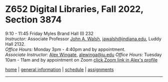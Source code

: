 # Z652 Digital Libraries, Fall 2022, Section 3874
9:10 - 11:45 Friday
Myles Brand Hall (I) 232  
*Instructor:* Associate Professor [John A. Walsh](http://johnwalsh.name/), [jawalsh@indiana.edu](mailto:jawalsh@indiana.edu), Luddy Hall 2132.  
*Office Hours:* Monday 3pm - 4:40pm and by appointment.  
*Associate Instructor:* [Alex Wingate](http://alexandraewingate.com), [alewinga@iu.edu](mailto:alewinga@iu.edu)
*Office Hours:* Tuesday 10am - 11am and by appointment on Zoom [click Zoom link in Alex's profile](https://iu.instructure.com/courses/2084986/users/6407854)



[home](index.html) \| [general information](general.html) \| [schedule](schedule.html) \| [assignments](assignments.html)

---
